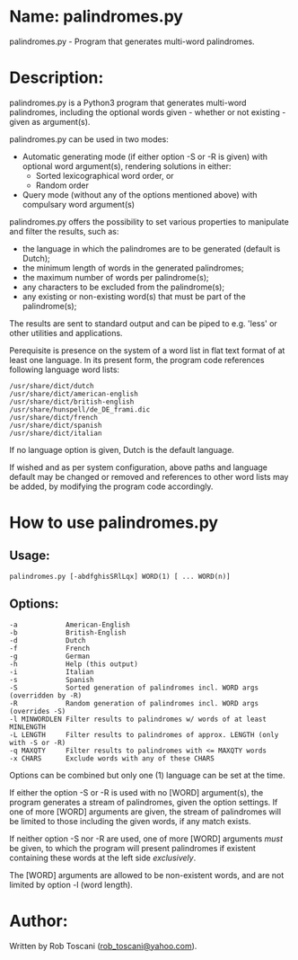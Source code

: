 # Name: palindromes.py
palindromes.py - Program that generates multi-word palindromes.

# Description:
palindromes.py is a Python3 program that generates multi-word palindromes,
including the optional words given - whether or not existing - given as argument(s).

palindromes.py can be used in two modes:
- Automatic generating mode (if either option -S or -R is given) with optional word argument(s),
rendering solutions in either:
    - Sorted lexicographical word order, or
    - Random order
- Query mode (without any of the options mentioned above) with compulsary word argument(s)

palindromes.py offers the possibility to set various properties to manipulate
and filter the results,
such as:
- the language in which the palindromes are to be generated (default is Dutch);
- the minimum length of words in the generated palindromes;
- the maximum number of words per palindrome(s);
- any characters to be excluded from the palindrome(s);
- any existing or non-existing word(s) that must be part of the palindrome(s);

The results are sent to standard output and can be piped to e.g. 'less' or other utilities and applications.

Perequisite is presence on the system of a word list in flat text format
of at least one language.
In its present form, the program code references following language word lists: 

	/usr/share/dict/dutch
	/usr/share/dict/american-english
	/usr/share/dict/british-english
	/usr/share/hunspell/de_DE_frami.dic
	/usr/share/dict/french
	/usr/share/dict/spanish
	/usr/share/dict/italian

If no language option is given, Dutch is the default language.

If wished and as per system configuration,
above paths and language default may be changed or removed
and references to other word lists may be added,
by modifying the program code accordingly.

# How to use palindromes.py

## Usage:

	palindromes.py [-abdfghisSRlLqx] WORD(1) [ ... WORD(n)]

## Options:
	-a            American-English
	-b            British-English
	-d            Dutch
	-f            French
	-g            German
	-h            Help (this output)
	-i            Italian
	-s            Spanish
	-S            Sorted generation of palindromes incl. WORD args (overridden by -R)
	-R            Random generation of palindromes incl. WORD args (overrides -S)
	-l MINWORDLEN Filter results to palindromes w/ words of at least MINLENGTH
	-L LENGTH     Filter results to palindromes of approx. LENGTH (only with -S or -R)
	-q MAXQTY     Filter results to palindromes with <= MAXQTY words
	-x CHARS      Exclude words with any of these CHARS

Options can be combined but only one (1) language can be set at the time.

If either the option -S or -R is used with no [WORD] argument(s),
the program generates a stream of palindromes, given the option settings.
If one of more [WORD] arguments are given, the stream of palindromes will be limited to those
including the given words, if any match exists.

If neither option -S nor -R are used, one of more [WORD] arguments *must* be given,
to which the program will present palindromes
if existent containing these words at the left side *exclusively*.

The [WORD] arguments are allowed to be non-existent words,
and are not limited by option -l (word length).

# Author:
Written by Rob Toscani (rob_toscani@yahoo.com).

